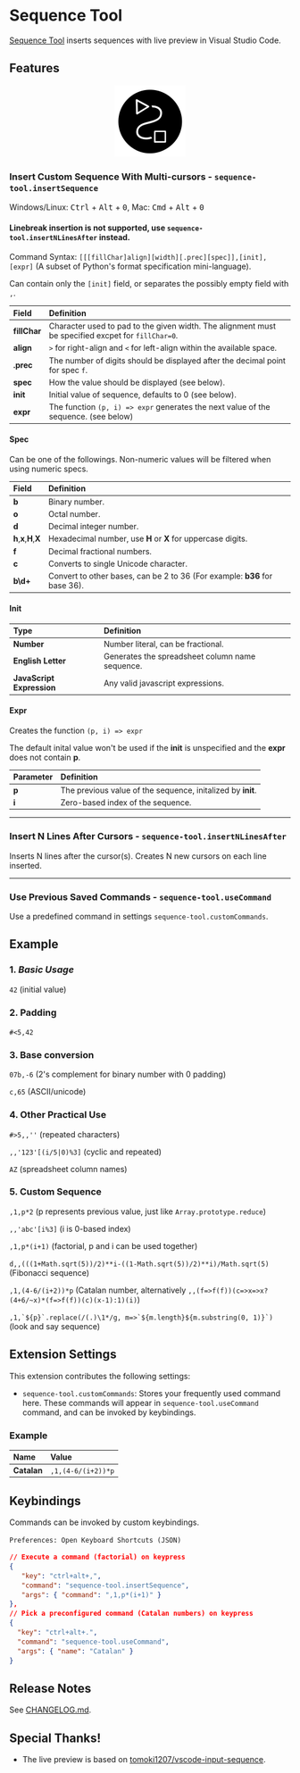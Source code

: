 # Sequence Tool

[Sequence Tool]() inserts sequences with live preview in Visual Studio Code.

## Features

<p align="center">
<img src="res/icon.png" alt="showcase" width="128px">
</p>

### Insert Custom Sequence With Multi-cursors - `sequence-tool.insertSequence`

Windows/Linux: <kbd>Ctrl</kbd> + <kbd>Alt</kbd> + <kbd>0</kbd>,
Mac: <kbd>Cmd</kbd> + <kbd>Alt</kbd> + <kbd>0</kbd>

#### Linebreak insertion is not supported, use `sequence-tool.insertNLinesAfter` instead.

Command Syntax: `[[[fillChar]align][width][.prec][spec]],[init],[expr]` (A subset of Python's format specification mini-language).

Can contain only the `[init]` field, or separates the possibly empty field with `,`.

| Field        | Definition                                                                                         |
| :----------- | :------------------------------------------------------------------------------------------------- |
| **fillChar** | Character used to pad to the given width. The alignment must be specified excpet for `fillChar=0`. |
| **align**    | `>` for right-align and `<` for left-align within the available space.                             |
| **.prec**    | The number of digits should be displayed after the decimal point for spec `f`.                     |
| **spec**     | How the value should be displayed (see below).                                                     |
| **init**     | Initial value of sequence, defaults to 0 (see below).                                              |
| **expr**     | The function `(p, i) => expr` generates the next value of the sequence. (see below)                |

#### Spec

Can be one of the followings. Non-numeric values will be filtered when using numeric specs.

| Field                   | Definition                                                                 |
| :---------------------- | :------------------------------------------------------------------------- |
| **b**                   | Binary number.                                                             |
| **o**                   | Octal number.                                                              |
| **d**                   | Decimal integer number.                                                    |
| **h**,**x**,**H**,**X** | Hexadecimal number, use **H** or **X** for uppercase digits.               |
| **f**                   | Decimal fractional numbers.                                                |
| **c**                   | Converts to single Unicode character.                                      |
| **b\d+**                | Convert to other bases, can be 2 to 36 (For example: **b36** for base 36). |

#### Init

| Type                      | Definition                                      |
| :------------------------ | :---------------------------------------------- |
| **Number**                | Number literal, can be fractional.              |
| **English Letter**        | Generates the spreadsheet column name sequence. |
| **JavaScript Expression** | Any valid javascript expressions.               |

#### Expr

Creates the function `(p, i) => expr`

The default inital value won't be used if the **init** is unspecified and the **expr** does not contain **p**.

| Parameter | Definition                                                  |
| :-------- | :---------------------------------------------------------- |
| **p**     | The previous value of the sequence, initalized by **init**. |
| **i**     | Zero-based index of the sequence.                           |

---

### Insert N Lines After Cursors - `sequence-tool.insertNLinesAfter`

Inserts N lines after the cursor(s). Creates N new cursors on each line inserted.

---

### Use Previous Saved Commands - `sequence-tool.useCommand`

Use a predefined command in settings `sequence-tool.customCommands`.

## Example

### 1. _Basic Usage_

`42` (initial value)

### 2. Padding

`#<5,42`

### 3. Base conversion

`07b,-6` (2's complement for binary number with 0 padding)

`c,65` (ASCII/unicode)

### 4. Other Practical Use

`#>5,,''` (repeated characters)

`,,'123'[(i/5|0)%3]` (cyclic and repeated)

`AZ` (spreadsheet column names)

### 5. Custom Sequence

`,1,p*2` (p represents previous value, just like `Array.prototype.reduce`)

`,,'abc'[i%3]` (i is 0-based index)

`,1,p*(i+1)` (factorial, p and i can be used together)

`d,,(((1+Math.sqrt(5))/2)**i-((1-Math.sqrt(5))/2)**i)/Math.sqrt(5)` (Fibonacci sequence)

`,1,(4-6/(i+2))*p` (Catalan number, alternatively `,,(f=>f(f))(c=>x=>x?(4+6/~x)*(f=>f(f))(c)(x-1):1)(i)`)

`` ,1,`${p}`.replace(/(.)\1*/g, m=>`${m.length}${m.substring(0, 1)}`)  `` (look and say sequence)

## Extension Settings

This extension contributes the following settings:

- `sequence-tool.customCommands`: Stores your frequently used command here. These commands will appear in `sequence-tool.useCommand` command, and can be invoked by keybindings.

### Example

| Name        | Value              |
| :---------- | :----------------- |
| **Catalan** | `,1,(4-6/(i+2))*p` |

## Keybindings

Commands can be invoked by custom keybindings.

`Preferences: Open Keyboard Shortcuts (JSON)`

```json
// Execute a command (factorial) on keypress
{
   "key": "ctrl+alt+,",
   "command": "sequence-tool.insertSequence",
   "args": { "command": ",1,p*(i+1)" }
},
// Pick a preconfigured command (Catalan numbers) on keypress
{
  "key": "ctrl+alt+.",
  "command": "sequence-tool.useCommand",
  "args": { "name": "Catalan" }
}
```

## Release Notes

See [CHANGELOG.md](CHANGELOG.md).

## Special Thanks!

- The live preview is based on [tomoki1207/vscode-input-sequence](https://github.com/tomoki1207/vscode-input-sequence).
